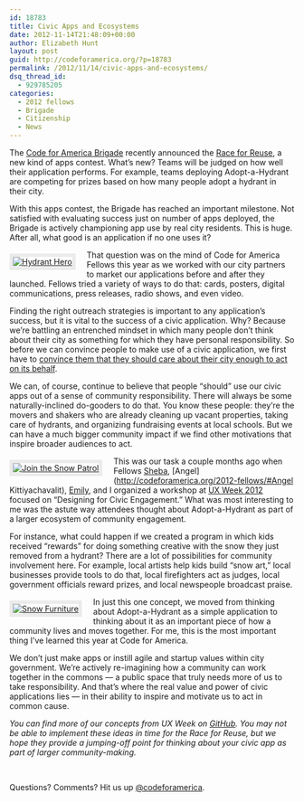 ```yaml
---
id: 18783
title: Civic Apps and Ecosystems
date: 2012-11-14T21:48:09+00:00
author: Elizabeth Hunt
layout: post
guid: http://codeforamerica.org/?p=18783
permalink: /2012/11/14/civic-apps-and-ecosystems/
dsq_thread_id:
  - 929785205
categories:
  - 2012 fellows
  - Brigade
  - Citizenship
  - News
---
```

The [Code for America Brigade](http://brigade.codeforamerica.org/) recently announced the [Race for Reuse](http://brigade.codeforamerica.org/pages/race-for-reuse), a new kind of apps contest. What&#8217;s new? Teams will be judged on how well their application performs. For example, teams deploying Adopt-a-Hydrant are competing for prizes based on how many people adopt a hydrant in their city.

With this apps contest, the Brigade has reached an important milestone. Not satisfied with evaluating success just on number of apps deployed, the Brigade is actively championing app use by real city residents. This is huge. After all, what good is an application if no one uses it?

<div style="float: left; border: 6px solid #ebebeb; margin: 6px 20px 12px 0px;">
  <a href="http://codeforamerica.org/wp-content/uploads/2012/11/becomehero.jpg"><img class="alignnone size-full wp-image-18791" title="Hydrant Hero" src="http://codeforamerica.org/wp-content/uploads/2012/11/becomehero.jpg" alt="Hydrant Hero" /></a>
</div>

That question was on the mind of Code for America Fellows this year as we worked with our city partners to market our applications before and after they launched. Fellows tried a variety of ways to do that: cards, posters, digital communications, press releases, radio shows, and even video.

Finding the right outreach strategies is important to any application&#8217;s success, but it is vital to the success of a civic application. Why? Because we&#8217;re battling an entrenched mindset in which many people don&#8217;t think about their city as something for which they have personal responsibility. So before we can convince people to make use of a civic application, we first have to [convince them that they should care about their city enough to act on its behalf](http://codeforamerica.org/2012/10/09/a-love-letter-to-cities/).

We can, of course, continue to believe that people “should” use our civic apps out of a sense of community responsibility. There will always be some naturally-inclined do-gooders to do that. You know these people: they&#8217;re the movers and shakers who are already cleaning up vacant properties, taking care of hydrants, and organizing fundraising events at local schools. But we can have a much bigger community impact if we find other motivations that inspire broader audiences to act.

<div style="float: left; border: 6px solid #ebebeb; margin: 6px 20px 12px 0px;">
  <a href="http://codeforamerica.org/wp-content/uploads/2012/11/joinpatrol.jpg"><img class="alignnone size-full wp-image-18785" title="Join the Snow Patrol" src="http://codeforamerica.org/wp-content/uploads/2012/11/joinpatrol.jpg" alt="Join the Snow Patrol" /></a>
</div>

This was our task a couple months ago when Fellows [Sheba](http://codeforamerica.org/sheba-najmi/), [Angel](http://codeforamerica.org/2012-fellows/#Angel Kittiyachavalit), [Emily](http://codeforamerica.org/emily-wright/), and I organized a workshop at <a href="http://uxweek.com/2012/" target="_blank">UX Week 2012</a> focused on “Designing for Civic Engagement.” What was most interesting to me was the astute way attendees thought about Adopt-a-Hydrant as part of a larger ecosystem of community engagement.

For instance, what could happen if we created a program in which kids received “rewards” for doing something creative with the snow they just removed from a hydrant? There are a lot of possibilities for community involvement here. For example, local artists help kids build “snow art,” local businesses provide tools to do that, local firefighters act as judges, local government officials reward prizes, and local newspeople broadcast praise.

<div style="float: left; border: 6px solid #ebebeb; margin: 6px 20px 12px 0px;">
  <a href="http://codeforamerica.org/wp-content/uploads/2012/11/general2.jpg"><img class="alignnone size-full wp-image-18795" title="Snow Furniture" src="http://codeforamerica.org/wp-content/uploads/2012/11/general2.jpg" alt="Snow Furniture" /></a>
</div>

In just this one concept, we moved from thinking about Adopt-a-Hydrant as a simple application to thinking about it as an important piece of how a community lives and moves together. For me, this is the most important thing I&#8217;ve learned this year at Code for America.

We don&#8217;t just make apps or instill agile and startup values within city government. We&#8217;re actively re-imagining how a community can work together in the commons — a public space that truly needs more of us to take responsibility. And that&#8217;s where the real value and power of civic applications lies — in their ability to inspire and motivate us to act in common cause.

_You can find more of our concepts from UX Week on <a href="https://github.com/codeforamerica/adopta-campaign-ideas/wiki" target="_blank">GitHub</a>. You may not be able to implement these ideas in time for the Race for Reuse, but we hope they provide a jumping-off point for thinking about your civic app as part of larger community-making._

&nbsp;

Questions? Comments? Hit us up <a href="http://twitter.com/codeforamerica" target="_blank">@codeforamerica</a>.